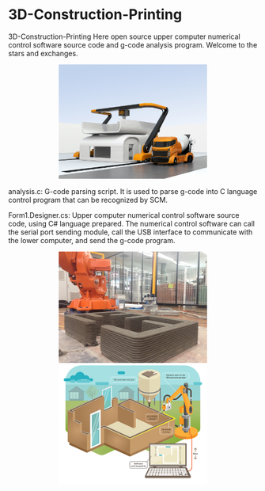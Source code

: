 # 3D-Construction-Printing

3D-Construction-Printing
Here open source upper computer numerical control software source code and g-code analysis program. Welcome to the stars and exchanges.
<div align=center><img src="https://github.com/hzlbbfrog/3D-Construction-Printing/blob/master/3D-Printing.png" width="300" /></div>

analysis.c:
G-code parsing script. It is used to parse g-code into C language control program that can be recognized by SCM.

Form1.Designer.cs:
Upper computer numerical control software source code, using C# language prepared. The numerical control software can call the serial port sending module, call the USB interface to communicate with the lower computer, and send the g-code program.

<div align=center>
  <img src="https://github.com/hzlbbfrog/3D-Construction-Printing/blob/master/3D-2.jpg" width="300" />
  <img src="https://github.com/hzlbbfrog/3D-Construction-Printing/blob/master/3D-3-1.png" width="300" />
</div>
